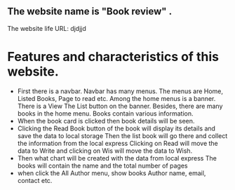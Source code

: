 

<h2>The website name is "Book review" .</h2>
The website life URL: djdjjd
<h1>
  Features and characteristics of this website.
</h1>
<ul>
  <li>
    First there is a navbar. Navbar has many menus. The menus are Home, Listed Books, Page to read etc.
    Among the home menus is a banner. There is a View The List button on the banner. Besides, there are many books  in the home menu. Books contain various information.
</li>
<li>
    When the book card is clicked then book details will be seen.
</li>
<li>
    Clicking the Read Book button of the book will display its details and save the data to local storage
    Then the list book will go there and collect the information from the local express
    Clicking on Read will move the data to Write and clicking on Wis will move the data to Wish.
</li>
<li>
    Then what chart will be created with the data from local express
    The books will contain the name and the total number of pages
</li>
<li>
    when click the All Author menu, show books Author name, email, contact etc. 
</li>
</ul>
